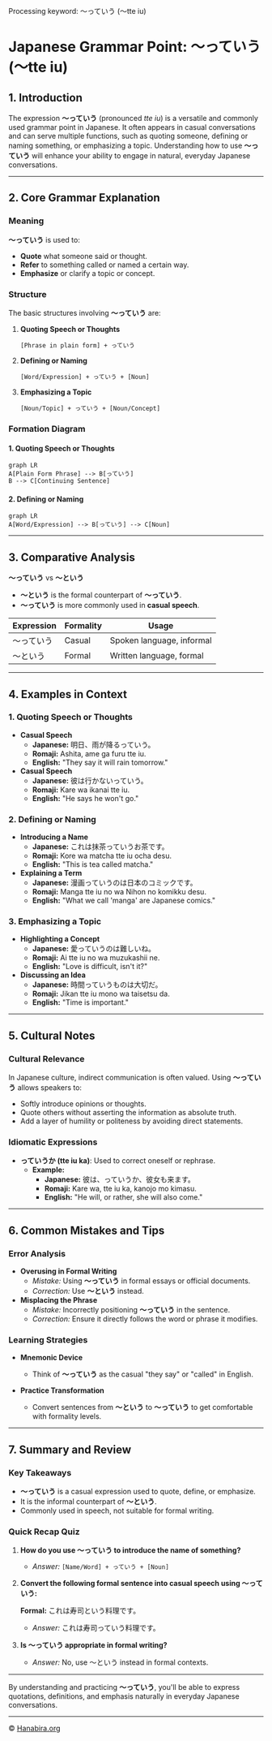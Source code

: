Processing keyword: ～っていう (〜tte iu)
# Japanese Grammar Point: ～っていう (〜tte iu)

## 1. Introduction
The expression **～っていう** (pronounced *tte iu*) is a versatile and commonly used grammar point in Japanese. It often appears in casual conversations and can serve multiple functions, such as quoting someone, defining or naming something, or emphasizing a topic. Understanding how to use **～っていう** will enhance your ability to engage in natural, everyday Japanese conversations.

---
## 2. Core Grammar Explanation
### Meaning
**～っていう** is used to:
- **Quote** what someone said or thought.
- **Refer** to something called or named a certain way.
- **Emphasize** or clarify a topic or concept.
### Structure
The basic structures involving **～っていう** are:
1. **Quoting Speech or Thoughts**
   ```
   [Phrase in plain form] + っていう
   ```
2. **Defining or Naming**
   ```
   [Word/Expression] + っていう + [Noun]
   ```
3. **Emphasizing a Topic**
   ```
   [Noun/Topic] + っていう + [Noun/Concept]
   ```
### Formation Diagram
#### 1. Quoting Speech or Thoughts
```mermaid
graph LR
A[Plain Form Phrase] --> B[っていう]
B --> C[Continuing Sentence]
```
#### 2. Defining or Naming
```mermaid
graph LR
A[Word/Expression] --> B[っていう] --> C[Noun]
```
---
## 3. Comparative Analysis
**～っていう** vs **～という**
- **～という** is the formal counterpart of **～っていう**.
- **～っていう** is more commonly used in **casual speech**.
  
| Expression      | Formality | Usage                         |
|-----------------|-----------|-------------------------------|
| ～っていう       | Casual    | Spoken language, informal     |
| ～という         | Formal    | Written language, formal      |
---
## 4. Examples in Context
### 1. Quoting Speech or Thoughts
- **Casual Speech**
  - **Japanese:** 明日、雨が降るっていう。
  - **Romaji:** Ashita, ame ga furu tte iu.
  - **English:** "They say it will rain tomorrow."
- **Casual Speech**
  - **Japanese:** 彼は行かないっていう。
  - **Romaji:** Kare wa ikanai tte iu.
  - **English:** "He says he won't go."
### 2. Defining or Naming
- **Introducing a Name**
  - **Japanese:** これは抹茶っていうお茶です。
  - **Romaji:** Kore wa matcha tte iu ocha desu.
  - **English:** "This is tea called matcha."
- **Explaining a Term**
  - **Japanese:** 漫画っていうのは日本のコミックです。
  - **Romaji:** Manga tte iu no wa Nihon no komikku desu.
  - **English:** "What we call 'manga' are Japanese comics."
### 3. Emphasizing a Topic
- **Highlighting a Concept**
  - **Japanese:** 愛っていうのは難しいね。
  - **Romaji:** Ai tte iu no wa muzukashii ne.
  - **English:** "Love is difficult, isn't it?"
- **Discussing an Idea**
  - **Japanese:** 時間っていうものは大切だ。
  - **Romaji:** Jikan tte iu mono wa taisetsu da.
  - **English:** "Time is important."
---
## 5. Cultural Notes
### Cultural Relevance
In Japanese culture, indirect communication is often valued. Using **～っていう** allows speakers to:
- Softly introduce opinions or thoughts.
- Quote others without asserting the information as absolute truth.
- Add a layer of humility or politeness by avoiding direct statements.
### Idiomatic Expressions
- **っていうか (tte iu ka)**: Used to correct oneself or rephrase.
  - **Example:**
    - **Japanese:** 彼は、っていうか、彼女も来ます。
    - **Romaji:** Kare wa, tte iu ka, kanojo mo kimasu.
    - **English:** "He will, or rather, she will also come."
---
## 6. Common Mistakes and Tips
### Error Analysis
- **Overusing in Formal Writing**
  - *Mistake:* Using **～っていう** in formal essays or official documents.
  - *Correction:* Use **～という** instead.
- **Misplacing the Phrase**
  - *Mistake:* Incorrectly positioning **～っていう** in the sentence.
  - *Correction:* Ensure it directly follows the word or phrase it modifies.
### Learning Strategies
- **Mnemonic Device**
  - Think of **～っていう** as the casual "they say" or "called" in English.
  
- **Practice Transformation**
  - Convert sentences from **～という** to **～っていう** to get comfortable with formality levels.
---
## 7. Summary and Review
### Key Takeaways
- **～っていう** is a casual expression used to quote, define, or emphasize.
- It is the informal counterpart of **～という**.
- Commonly used in speech, not suitable for formal writing.
### Quick Recap Quiz
1. **How do you use ～っていう to introduce the name of something?**
   - *Answer:* `[Name/Word] + っていう + [Noun]`
2. **Convert the following formal sentence into casual speech using ～っていう:**
   
   **Formal:** これは寿司という料理です。
   
   - *Answer:* これは寿司っていう料理です。
3. **Is ～っていう appropriate in formal writing?**
   - *Answer:* No, use ～という instead in formal contexts.
---
By understanding and practicing **～っていう**, you'll be able to express quotations, definitions, and emphasis naturally in everyday Japanese conversations.


---

© [Hanabira.org](https://hanabira.org)
